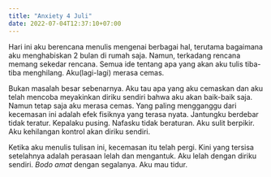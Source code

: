 ```yaml
---
title: "Anxiety 4 Juli"
date: 2022-07-04T12:37:10+07:00
---
```

Hari ini aku berencana menulis mengenai berbagai hal, terutama bagaimana aku menghabiskan 2 bulan di rumah saja. Namun, terkadang rencana memang sekedar rencana. Semua ide tentang apa yang akan aku tulis tiba-tiba menghilang. Aku(lagi-lagi) merasa cemas.  

Bukan masalah besar sebenarnya. Aku tau apa yang aku cemaskan dan aku telah mencoba meyakinkan diriku sendiri bahwa aku akan baik-baik saja. Namun tetap saja aku merasa cemas. Yang paling mengganggu dari kecemasan ini adalah efek fisiknya yang terasa nyata. Jantungku berdebar tidak teratur. Kepalaku pusing. Nafasku tidak beraturan. Aku sulit berpikir. Aku kehilangan kontrol akan diriku sendiri.  

Ketika aku menulis tulisan ini, kecemasan itu telah pergi. Kini yang tersisa setelahnya adalah perasaan lelah dan mengantuk. Aku lelah dengan diriku sendiri. *Bodo amat* dengan segalanya. Aku mau tidur.
